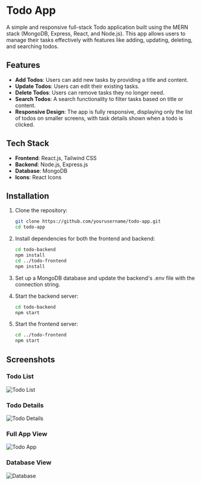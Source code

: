 # Todo App

A simple and responsive full-stack Todo application built using the MERN stack (MongoDB, Express, React, and Node.js). This app allows users to manage their tasks effectively with features like adding, updating, deleting, and searching todos. 

## Features

- **Add Todos**: Users can add new tasks by providing a title and content.
- **Update Todos**: Users can edit their existing tasks.
- **Delete Todos**: Users can remove tasks they no longer need.
- **Search Todos**: A search functionality to filter tasks based on title or content.
- **Responsive Design**: The app is fully responsive, displaying only the list of todos on smaller screens, with task details shown when a todo is clicked.

## Tech Stack

- **Frontend**: React.js, Tailwind CSS
- **Backend**: Node.js, Express.js
- **Database**: MongoDB
- **Icons**: React Icons

## Installation

1. Clone the repository:
   ```bash
   git clone https://github.com/yourusername/todo-app.git
   cd todo-app

2. Install dependencies for both the frontend and backend:
   ```bash
   cd todo-backend
   npm install
   cd ../todo-frontend
   npm install


3. Set up a MongoDB database and update the backend's .env file with the connection string.
   
4. Start the backend server:
   ```bash
   cd todo-backend
   npm start

5. Start the frontend server:
   ```bash
   cd ../todo-frontend
   npm start

## Screenshots

### Todo List

![Todo List](./Screenshot/Todo_List.png)

### Todo Details

![Todo Details](./Screenshot/Todo_Details.png)

### Full App View

![Todo App](./Screenshot/Todo-app.png)

### Database View

![Database](./Screenshot/Database.png)
   
   
   
   
   
    
